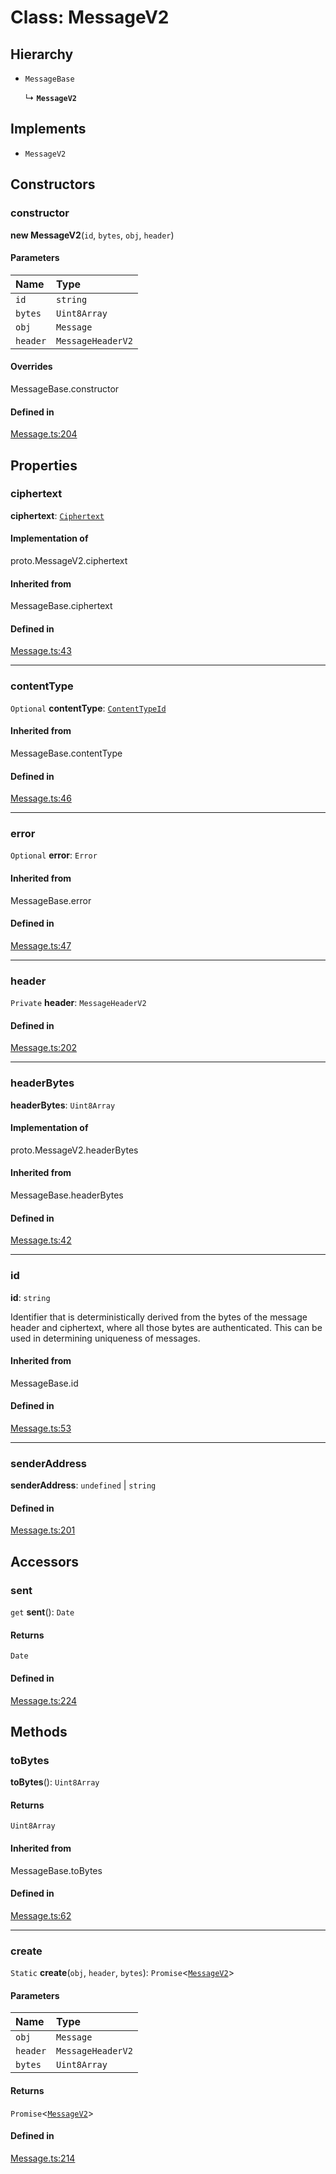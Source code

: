 <!---->
# Class: MessageV2

## Hierarchy

- `MessageBase`

  ↳ **`MessageV2`**

## Implements

- `MessageV2`

## Constructors

### constructor

**new MessageV2**(`id`, `bytes`, `obj`, `header`)

#### Parameters

| Name | Type |
| :------ | :------ |
| `id` | `string` |
| `bytes` | `Uint8Array` |
| `obj` | `Message` |
| `header` | `MessageHeaderV2` |

#### Overrides

MessageBase.constructor

#### Defined in

[Message.ts:204](https://github.com/xmtp/xmtp-js/blob/ff16daf/src/Message.ts#L204)

## Properties

### ciphertext

 **ciphertext**: [`Ciphertext`](Ciphertext.md)

#### Implementation of

proto.MessageV2.ciphertext

#### Inherited from

MessageBase.ciphertext

#### Defined in

[Message.ts:43](https://github.com/xmtp/xmtp-js/blob/ff16daf/src/Message.ts#L43)

___

### contentType

 `Optional` **contentType**: [`ContentTypeId`](ContentTypeId.md)

#### Inherited from

MessageBase.contentType

#### Defined in

[Message.ts:46](https://github.com/xmtp/xmtp-js/blob/ff16daf/src/Message.ts#L46)

___

### error

 `Optional` **error**: `Error`

#### Inherited from

MessageBase.error

#### Defined in

[Message.ts:47](https://github.com/xmtp/xmtp-js/blob/ff16daf/src/Message.ts#L47)

___

### header

 `Private` **header**: `MessageHeaderV2`

#### Defined in

[Message.ts:202](https://github.com/xmtp/xmtp-js/blob/ff16daf/src/Message.ts#L202)

___

### headerBytes

 **headerBytes**: `Uint8Array`

#### Implementation of

proto.MessageV2.headerBytes

#### Inherited from

MessageBase.headerBytes

#### Defined in

[Message.ts:42](https://github.com/xmtp/xmtp-js/blob/ff16daf/src/Message.ts#L42)

___

### id

 **id**: `string`

Identifier that is deterministically derived from the bytes of the message
header and ciphertext, where all those bytes are authenticated. This can
be used in determining uniqueness of messages.

#### Inherited from

MessageBase.id

#### Defined in

[Message.ts:53](https://github.com/xmtp/xmtp-js/blob/ff16daf/src/Message.ts#L53)

___

### senderAddress

 **senderAddress**: `undefined` \| `string`

#### Defined in

[Message.ts:201](https://github.com/xmtp/xmtp-js/blob/ff16daf/src/Message.ts#L201)

## Accessors

### sent

`get` **sent**(): `Date`

#### Returns

`Date`

#### Defined in

[Message.ts:224](https://github.com/xmtp/xmtp-js/blob/ff16daf/src/Message.ts#L224)

## Methods

### toBytes

**toBytes**(): `Uint8Array`

#### Returns

`Uint8Array`

#### Inherited from

MessageBase.toBytes

#### Defined in

[Message.ts:62](https://github.com/xmtp/xmtp-js/blob/ff16daf/src/Message.ts#L62)

___

### create

`Static` **create**(`obj`, `header`, `bytes`): `Promise`<[`MessageV2`](MessageV2.md)\>

#### Parameters

| Name | Type |
| :------ | :------ |
| `obj` | `Message` |
| `header` | `MessageHeaderV2` |
| `bytes` | `Uint8Array` |

#### Returns

`Promise`<[`MessageV2`](MessageV2.md)\>

#### Defined in

[Message.ts:214](https://github.com/xmtp/xmtp-js/blob/ff16daf/src/Message.ts#L214)
